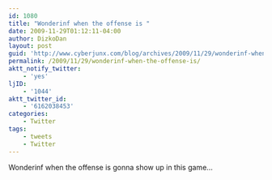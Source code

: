 ```yaml
---
id: 1080
title: "Wonderinf when the offense is "
date: 2009-11-29T01:12:11-04:00
author: DizkoDan
layout: post
guid: 'http://www.cyberjunx.com/blog/archives/2009/11/29/wonderinf-when-the-offense-is/'
permalink: /2009/11/29/wonderinf-when-the-offense-is/
aktt_notify_twitter:
    - 'yes'
ljID:
    - '1044'
aktt_twitter_id:
    - '6162038453'
categories:
    - Twitter
tags:
    - tweets
    - Twitter
---
```


Wonderinf when the offense is gonna show up in this game…